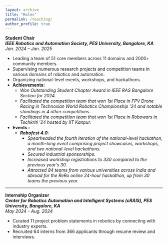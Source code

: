 ```yaml
---
layout: archive
title: "Roles"
permalink: /teaching/
author_profile: true
---
```

**Student Chair**  
***IEEE Robotics and Automation Society, PES University, Bangalore, KA***  
*Jan. 2024 – Jan. 2025*  
- Leading a team of 51 core members across 11 domains and 2000+ community members.  
- Supervising numerous research projects and competition teams in various domains of robotics and automation.  
- Organizing national-level events, workshops, and hackathons.  
- **Achievements:**
  - *Won Outstanding Student Chapter Award in IEEE RAS Bangalore Section for 2024.*
  - *Facilitated the competition team that won 1st Place in FPV Drone Racing in Technoxian World Robotics Championship '24 and notable standings in 4 other competitions.*
  - *Facilitated the competition team that won 1st Place in Robowars in Techkriti '24 hosted by IIT Kanpur.*
 - **Events :**
    - ***Robofest 4.0***:
      - *Spearheaded the fourth iteration of the national-level hackathon, a month-long event comprising project
    showcases, workshops, and two national-level hackathons.*
      - *Secured industrial sponsorships.*
      - *Increased workshop registrations to 330 compared to the previous year’s 30.*
      - *Attracted 84 teams from various universities across India and abroad for the ReRo online 24-hour
      hackathon, up from 30 teams the previous year.*
---
**Internship Organizer**  
***Center for Robotics Automation and Intelligent Systems (cRAIS), PES University, Bangalore, KA***  
*May 2024 – Aug. 2024*  
- Curated 11 project problem statements in robotics by connecting with industry experts.  
- Recruited 64 interns from 366 applicants through resume review and interviews.
